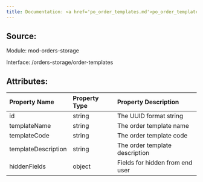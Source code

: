 ```yaml
---
title: Documentation: <a href='po_order_templates.md'>po_order_templates</a>
---
```

## Source:

Module: mod-orders-storage

Interface: /orders-storage/order-templates

## Attributes:

| Property Name       | Property Type   | Property Description            |
|:--------------------|:----------------|:--------------------------------|
| id                  | string          | The UUID format string          |
| templateName        | string          | The order template name         |
| templateCode        | string          | The order template code         |
| templateDescription | string          | The order template description  |
| hiddenFields        | object          | Fields for hidden from end user |

